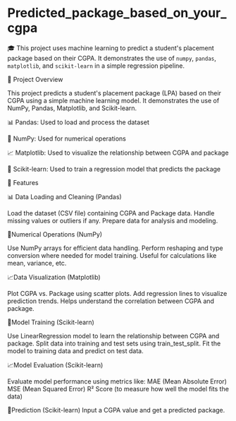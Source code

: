 # Predicted_package_based_on_your_cgpa

🎓 This project uses machine learning to predict a student's placement package based on their CGPA. It demonstrates the use of `numpy`, `pandas`, `matplotlib`, and `scikit-learn` in a simple regression pipeline.

📌 Project Overview

This project predicts a student's placement package (LPA) based on their CGPA using a simple machine learning model. It demonstrates the use of NumPy, Pandas, Matplotlib, and Scikit-learn.

📊 Pandas: Used to load and process the dataset

🔢 NumPy: Used for numerical operations

📈 Matplotlib: Used to visualize the relationship between CGPA and package

🤖 Scikit-learn: Used to train a regression model that predicts the package

📁 Features

📊 Data Loading and Cleaning (Pandas)

Load the dataset (CSV file) containing CGPA and Package data.
Handle missing values or outliers if any.
Prepare data for analysis and modeling.

🔢Numerical Operations (NumPy)

Use NumPy arrays for efficient data handling.
Perform reshaping and type conversion where needed for model training.
Useful for calculations like mean, variance, etc.

📈Data Visualization (Matplotlib)

Plot CGPA vs. Package using scatter plots.
Add regression lines to visualize prediction trends.
Helps understand the correlation between CGPA and package.

🤖Model Training (Scikit-learn)

Use LinearRegression model to learn the relationship between CGPA and package.
Split data into training and test sets using train_test_split.
Fit the model to training data and predict on test data.

📈Model Evaluation (Scikit-learn)

Evaluate model performance using metrics like:
MAE (Mean Absolute Error)
MSE (Mean Squared Error)
R² Score (to measure how well the model fits the data)

🔢Prediction (Scikit-learn)
Input a CGPA value and get a predicted package.

